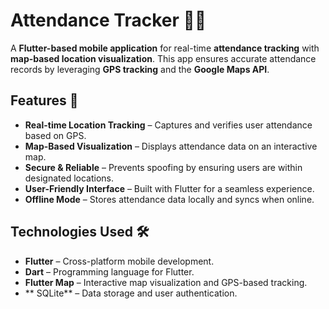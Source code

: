 # **Attendance Tracker** 📍✅  
A **Flutter-based mobile application** for real-time **attendance tracking** with **map-based location visualization**. This app ensures accurate attendance records by leveraging **GPS tracking** and the **Google Maps API**.  

## **Features** 🚀  
- **Real-time Location Tracking** – Captures and verifies user attendance based on GPS.  
- **Map-Based Visualization** – Displays attendance data on an interactive map.  
- **Secure & Reliable** – Prevents spoofing by ensuring users are within designated locations.  
- **User-Friendly Interface** – Built with Flutter for a seamless experience.  
- **Offline Mode** – Stores attendance data locally and syncs when online.  

## **Technologies Used** 🛠  
- **Flutter** – Cross-platform mobile development.  
- **Dart** – Programming language for Flutter.  
- **Flutter Map** – Interactive map visualization and GPS-based tracking.  
- ** SQLite**  – Data storage and user authentication.  


